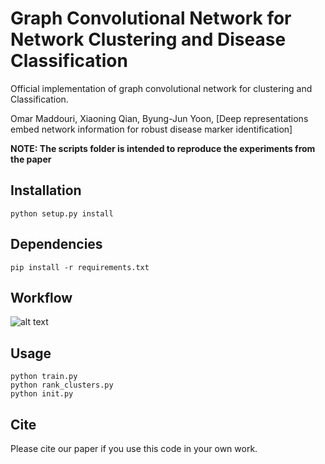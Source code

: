 # Graph Convolutional Network for Network Clustering and Disease Classification

Official implementation of graph convolutional network for clustering and Classification.

Omar Maddouri, Xiaoning Qian, Byung-Jun Yoon, [Deep representations embed network information for robust disease marker identification]

**NOTE: The scripts folder is intended to reproduce the experiments from the paper**

## Installation

```python setup.py install```

## Dependencies

```pip install -r requirements.txt ```

## Workflow

![alt text](workflow.png)

## Usage

```
python train.py
python rank_clusters.py
python init.py
```

## Cite

Please cite our paper if you use this code in your own work.

```

```
